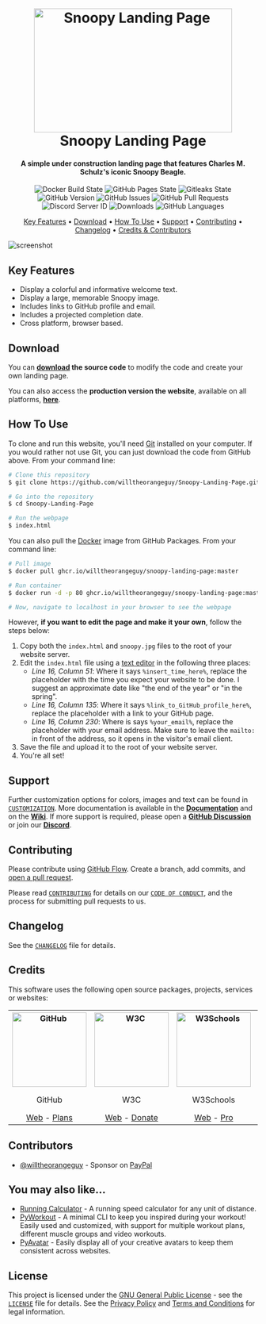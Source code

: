 <!-- Logo -->
<h1 align="center">
  <img src="https://raw.githubusercontent.com/willtheorangeguy/Snoopy-Landing-Page/master/docs/images/logo.png" height="250px" width="400px" alt="Snoopy Landing Page">
  <br>
  Snoopy Landing Page
  <br>
</h1>

<!-- Copy -->
<h4 align="center">A simple under construction landing page that features Charles M. Schulz's iconic Snoopy Beagle.</h4>

<!-- Badges -->
<div align="center">
  <!-- Stability -->
  <img alt="Docker Build State" src="https://github.com/willtheorangeguy/Snoopy-Landing-Page/actions/workflows/docker-publish.yml/badge.svg">
  <!-- Stability -->
  <img alt="GitHub Pages State" src="https://github.com/willtheorangeguy/Snoopy-Landing-Page/actions/workflows/pages/pages-build-deployment/badge.svg">
  <!-- Gitleaks -->
  <img alt="Gitleaks State" src="https://github.com/willtheorangeguy/Snoopy-Landing-Page/actions/workflows/gitleaks.yml/badge.svg">
  <!-- Version -->
  <img alt="GitHub Version" src="https://img.shields.io/github/v/release/willtheorangeguy/Snoopy-Landing-Page">
  <!-- Issues -->
  <img alt="GitHub Issues" src="https://img.shields.io/github/issues/willtheorangeguy/Snoopy-Landing-Page">
  <!-- Pull Requests -->
  <img alt="GitHub Pull Requests" src="https://img.shields.io/github/issues-pr/willtheorangeguy/Snoopy-Landing-Page">
  <!-- Discord -->
  <img alt="Discord Server ID" src="https://img.shields.io/discord/960376610240987176">
  <!-- Downloads -->
  <img alt="Downloads" src="https://img.shields.io/github/downloads/willtheorangeguy/Snoopy-Landing-Page/total">
  <!-- Language Count -->
  <img alt="GitHub Languages" src="https://img.shields.io/github/languages/count/willtheorangeguy/Snoopy-Landing-Page">
</div>

<!-- Navigation -->
<p align="center">
  <a href="#key-features">Key Features</a> •
  <a href="#download">Download</a> •
  <a href="#how-to-use">How To Use</a> •
  <a href="#support">Support</a> •
  <a href="#contributing">Contributing</a> •
  <a href="#changelog">Changelog</a> •
  <a href="#credits">Credits & Contributors</a>
</p>

<!-- Screenshot(s) -->
![screenshot](https://raw.githubusercontent.com/willtheorangeguy/Snoopy-Landing-Page/master/docs/images/landing.png)

## Key Features

* Display a colorful and informative welcome text.
* Display a large, memorable Snoopy image.
* Includes links to GitHub profile and email.
* Includes a projected completion date.
* Cross platform, browser based.

## Download

You can **[download](https://github.com/willtheorangeguy/Snoopy-Landing-Page/releases/latest) the source code** to modify the code and create your own landing page.

You can also access the **production version the website**, available on all platforms, **[here](https://willtheorangeguy.github.io/Snoopy-Landing-Page/)**.

## How To Use

To clone and run this website, you'll need [Git](https://git-scm.com/downloads) installed on your computer. If you would rather not use Git, you can just download the code from GitHub above. From your command line:

```bash
# Clone this repository
$ git clone https://github.com/willtheorangeguy/Snoopy-Landing-Page.git

# Go into the repository
$ cd Snoopy-Landing-Page

# Run the webpage
$ index.html
```

You can also pull the [Docker](https://www.docker.com/) image from GitHub Packages. From your command line:

```bash
# Pull image
$ docker pull ghcr.io/willtheorangeguy/snoopy-landing-page:master

# Run container
$ docker run -d -p 80 ghcr.io/willtheorangeguy/snoopy-landing-page:master

# Now, navigate to localhost in your browser to see the webpage
```

However, **if you want to edit the page and make it your own**, follow the steps below:

1. Copy both the `index.html` and `snoopy.jpg` files to the root of your website server.
2. Edit the `index.html` file using a [text editor](https://code.visualstudio.com/) in the following three places:
    * _Line 16, Column 51_: Where it says `%insert_time_here%`, replace the placeholder with the time you expect your website to be done. I suggest an approximate date like "the end of the year" or "in the spring".
    * _Line 16, Column 135_: Where it says `%link_to_GitHub_profile_here%`, replace the placeholder with a link to your GitHub page.
    * _Line 16, Column 230_: Where is says `%your_email%`, replace the placeholder with your email address. Make sure to leave the `mailto:` in front of the address, so it opens in the visitor's email client.
3. Save the file and upload it to the root of your website server.
4. You're all set!

## Support

Further customization options for colors, images and text can be found in [`CUSTOMIZATION`](https://github.com/willtheorangeguy/Snoopy-Landing-Page/blob/master/docs/CUSTOMIZATION.md). More documentation is available in the **[Documentation](https://github.com/willtheorangeguy/Snoopy-Landing-Page/tree/main/docs)** and on the **[Wiki](https://github.com/willtheorangeguy/Snoopy-Landing-Page/wiki)**. If more support is required, please open a **[GitHub Discussion](https://github.com/willtheorangeguy/Snoopy-Landing-Page/discussions/new)** or join our **[Discord](https://discord.gg/TXR962YrGV)**.

## Contributing

Please contribute using [GitHub Flow](https://guides.github.com/introduction/flow). Create a branch, add commits, and [open a pull request](https://github.com/willtheorangeguy/Snoopy-Landing-Page/compare).

Please read [`CONTRIBUTING`](CONTRIBUTING.md) for details on our [`CODE OF CONDUCT`](CODE_OF_CONDUCT.md), and the process for submitting pull requests to us.

## Changelog

See the [`CHANGELOG`](CHANGELOG.md) file for details.

## Credits

This software uses the following open source packages, projects, services or websites:

<!-- Credits Table -->
<table>
  <tr>
    <th align="center"><img src="https://applets.imgix.net/https%3A%2F%2Fassets.ifttt.com%2Fimages%2Fchannels%2F2107379463%2Ficons%2Fmonochrome_large.png?w=240&h=240&s=8a19bbc158996d098e2fb18310ba7f33" width="150" height="150" alt="GitHub"/></th>
    <th align="center"><img src="https://pbs.twimg.com/profile_images/1069553420854591489/stZUQMcC_400x400.jpg" width="150" height="150" alt="W3C"/></th>
    <th align="center"><img src="https://videos.w3schools.com/files/images/w3schools_logo_500_04AA6D.png" width="150" height="150" alt="W3Schools"/></th>
    <th align="center"><img src="https://schulzmuseum.org/wp-content/uploads/2019/06/SchulzMuseum.jpg" width="150" height="150" alt="Nginx"/></th>
  </tr>
  <tr>
    <td align="center">GitHub</td>
    <td align="center">W3C</td>
    <td align="center">W3Schools</td>
    <td align="center">Peanut Comic Strips</td>
  </tr>
  <tr>
    <td align="center"><a href="https://github.com/">Web</a> - <a href="https://github.com/pricing">Plans</a></td>
    <td align="center"><a href="https://www.w3.org">Web</a> - <a href="https://www.w3.org/support/">Donate</a></td>
    <td align="center"><a href="https://www.w3schools.com">Web</a> - <a href="https://www.w3schools.com/pro/index.php">Pro</a></td>
    <td align="center"><a href="https://www.peanuts.com/">Web</a> - <a href="https://www.simonandschuster.com/series/Peanuts">Buy Books</a></td>
  </tr>
</table>

## Contributors

* [@willtheorangeguy](https://github.com/willtheorangeguy) - Sponsor on [PayPal](https://paypal.me/wvdg44?country.x=CA&locale.x=en_US)

## You may also like...

* [Running Calculator](https://github.com/willtheorangeguy/Running-Calculator) - A running speed calculator for any unit of distance.
* [PyWorkout](https://github.com/willtheorangeguy/PyWorkout) - A minimal CLI to keep you inspired during your workout! Easily used and customized, with support for multiple workout plans, different muscle groups and video workouts.
* [PyAvatar](https://github.com/willtheorangeguy/PyAvatar) - Easily display all of your creative avatars to keep them consistent across websites.

## License

This project is licensed under the [GNU General Public License](https://www.gnu.org/licenses/gpl-3.0.en.html) - see the [`LICENSE`](LICENSE.md) file for details. See the [Privacy Policy](https://github.com/willtheorangeguy/Snoopy-Landing-Page/blob/main/docs/legal/PRIVACY.md) and [Terms and Conditions](https://github.com/willtheorangeguy/Snoopy-Landing-Page/blob/main/docs/legal/TERMS.md) for legal information.
